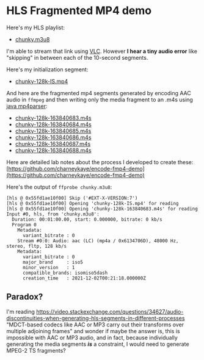 # HLS Fragmented MP4 demo

Here's my HLS playlist:

* [chunky.m3u8](chunky.m3u8)

I'm able to stream that link using [VLC](https://www.videolan.org/). However **I hear a tiny audio error** like "skipping" in between each of the 10-second segments.

Here's my initialization segment:

* [chunky-128k-IS.mp4](chunky-128k-IS.mp4)

And here are the fragmented mp4 segments generated by encoding AAC audio in `ffmpeg` and then writing only the media fragment to an .m4s using [java mp4parser](https://github.com/sannies/mp4parser):

* [chunky-128k-163840683.m4s](chunky-128k-163840683.m4s)
* [chunky-128k-163840684.m4s](chunky-128k-163840684.m4s)
* [chunky-128k-163840685.m4s](chunky-128k-163840685.m4s)
* [chunky-128k-163840686.m4s](chunky-128k-163840686.m4s)
* [chunky-128k-163840687.m4s](chunky-128k-163840687.m4s)
* [chunky-128k-163840688.m4s](chunky-128k-163840688.m4s)

Here are detailed lab notes about the process I developed to create these: [https://github.com/charneykaye/encode-fmp4-demo](https://github.com/charneykaye/encode-fmp4-demo)

Here's the output of `ffprobe chunky.m3u8`:

```
[hls @ 0x55fd1ae10f00] Skip ('#EXT-X-VERSION:7')
[hls @ 0x55fd1ae10f00] Opening 'chunky-128k-IS.mp4' for reading
[hls @ 0x55fd1ae10f00] Opening 'chunky-128k-163840683.m4s' for reading
Input #0, hls, from 'chunky.m3u8':
  Duration: 00:01:00.00, start: 0.000000, bitrate: 0 kb/s
  Program 0 
    Metadata:
      variant_bitrate : 0
    Stream #0:0: Audio: aac (LC) (mp4a / 0x6134706D), 48000 Hz, stereo, fltp, 128 kb/s
    Metadata:
      variant_bitrate : 0
      major_brand     : iso5
      minor_version   : 1
      compatible_brands: isomiso5dash
      creation_time   : 2021-12-02T00:21:18.000000Z
```

## Paradox?

I'm reading https://video.stackexchange.com/questions/34627/audio-discontinuities-when-generating-hls-segments-in-different-processes "MDCT-based codecs like AAC or MP3 carry out their transforms over multiple adjoining frames" and wonder if maybe the answer is, this is impossible with AAC or MP3 audio, and in fact, because individually generating the media segments ***is*** a constraint, I would need to generate MPEG-2 TS fragments?
